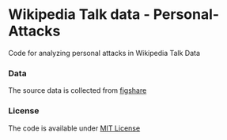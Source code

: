 # Wikipedia Talk data - Personal-Attacks
Code for analyzing personal attacks in Wikipedia Talk Data

### Data
The source data is collected from [figshare](https://figshare.com/articles/Wikipedia_Talk_Labels_Personal_Attacks/4054689)

### License
The code is available under [MIT License](./LICENSE)
